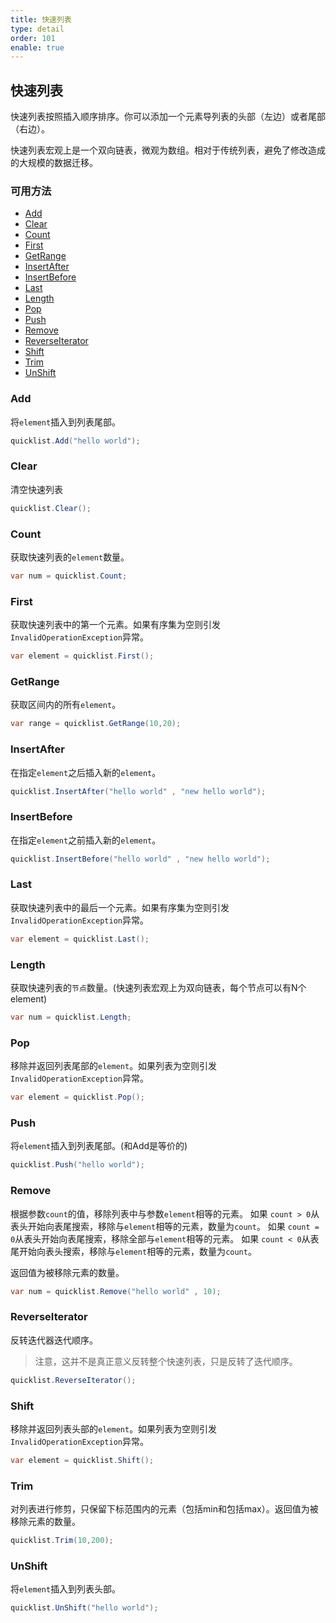 ```yaml
---
title: 快速列表
type: detail
order: 101
enable: true
---
```


## 快速列表

快速列表按照插入顺序排序。你可以添加一个元素导列表的头部（左边）或者尾部（右边）。

快速列表宏观上是一个双向链表，微观为数组。相对于传统列表，避免了修改造成的大规模的数据迁移。

### 可用方法

- [Add](#Add)
- [Clear](#Clear)
- [Count](#Count)
- [First](#First)
- [GetRange](#GetRange)
- [InsertAfter](#InsertAfter)
- [InsertBefore](#InsertBefore)
- [Last](#Last)
- [Length](#Length)
- [Pop](#Pop)
- [Push](#Push)
- [Remove](#Remove)
- [ReverseIterator](#ReverseIterator)
- [Shift](#Shift)
- [Trim](#Trim)
- [UnShift](#UnShift)

### Add

将`element`插入到列表尾部。

``` csharp
quicklist.Add("hello world");
```

### Clear

清空快速列表

``` csharp
quicklist.Clear();
```

### Count

获取快速列表的`element`数量。

``` csharp
var num = quicklist.Count;
```

### First

获取快速列表中的第一个元素。如果有序集为空则引发`InvalidOperationException`异常。

``` csharp
var element = quicklist.First();
```

### GetRange

获取区间内的所有`element`。

``` csharp
var range = quicklist.GetRange(10,20);
```

### InsertAfter

在指定`element`之后插入新的`element`。

``` csharp
quicklist.InsertAfter("hello world" , "new hello world");
```

### InsertBefore

在指定`element`之前插入新的`element`。

``` csharp
quicklist.InsertBefore("hello world" , "new hello world");
```

### Last

获取快速列表中的最后一个元素。如果有序集为空则引发`InvalidOperationException`异常。

``` csharp
var element = quicklist.Last();
```

### Length

获取快速列表的`节点`数量。(快速列表宏观上为双向链表，每个节点可以有N个element)

``` csharp
var num = quicklist.Length;
```

### Pop

移除并返回列表尾部的`element`。如果列表为空则引发`InvalidOperationException`异常。

``` csharp
var element = quicklist.Pop();
```

### Push

将`element`插入到列表尾部。(和Add是等价的)

``` csharp
quicklist.Push("hello world");
```

### Remove

根据参数`count`的值，移除列表中与参数`element`相等的元素。
如果 `count > 0`从表头开始向表尾搜索，移除与`element`相等的元素，数量为`count`。
如果 `count = 0`从表头开始向表尾搜索，移除全部与`element`相等的元素。
如果 `count < 0`从表尾开始向表头搜索，移除与`element`相等的元素，数量为`count`。

返回值为被移除元素的数量。

``` csharp
var num = quicklist.Remove("hello world" , 10);
```

### ReverseIterator

反转迭代器迭代顺序。

> 注意，这并不是真正意义反转整个快速列表，只是反转了迭代顺序。

``` csharp
quicklist.ReverseIterator();
```

### Shift

移除并返回列表头部的`element`。如果列表为空则引发`InvalidOperationException`异常。

``` csharp
var element = quicklist.Shift();
```

### Trim

对列表进行修剪，只保留下标范围内的元素（包括min和包括max）。返回值为被移除元素的数量。

``` csharp
quicklist.Trim(10,200);
```

### UnShift

将`element`插入到列表头部。

``` csharp
quicklist.UnShift("hello world");
```

